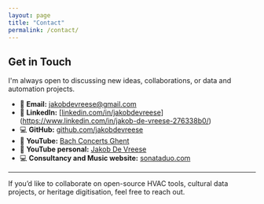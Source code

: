 ```yaml
---
layout: page
title: "Contact"
permalink: /contact/
---
```


## Get in Touch

I'm always open to discussing new ideas, collaborations, or data and automation projects.

- 📧 **Email:** [jakobdevreese@gmail.com](mailto:jakobdevreese@gmail.com)
- 💼 **LinkedIn:** [[linkedin.com/in/jakobdevreese](https://www.linkedin.com/in/jakob-de-vreese-276338b0/)](https://www.linkedin.com/in/jakob-de-vreese-276338b0/)
- 💻 **GitHub:** [github.com/jakobdevreese](https://github.com/jakobdevreese)
- 🎵 **YouTube:** [Bach Concerts Ghent](https://youtube.com/@BachConcertsGhent)
- 🎵 **YouTube personal:** [Jakob De Vreese](https://youtube.com/@JakobDeVreese)
- 💻 **Consultancy and Music website:** [sonataduo.com](https://www.sonataduo.com)

---

If you’d like to collaborate on open-source HVAC tools, cultural data projects, or heritage digitisation, feel free to reach out.
